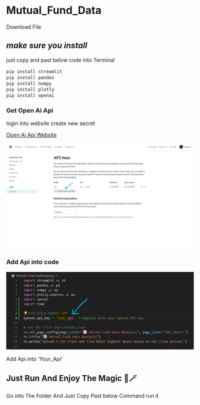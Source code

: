 # Mutual_Fund_Data

Download File

## *make sure you install*

just copy and past below code into Terminal

```
pip install streamlit
pip install pandas
pip install numpy
pip install plotly
pip install openai
```

### Get Open Ai Api

login into website create new secret

[Open Ai Api Website](https://platform.openai.com/account/api-keys)

![1693492479716](image/README/1693492479716.png)

### Add Api into code

![1693492745401](image/README/1693492745401.png)

Add Api into 'Your_Api'

## Just Run And Enjoy The Magic 🔮🪄

Go into The Folder And Just Copy Past below Command run it
